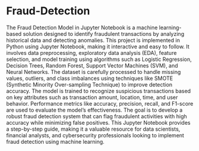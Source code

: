 # Fraud-Detection
The Fraud Detection Model in Jupyter Notebook is a machine learning-based solution designed to identify fraudulent transactions by analyzing historical data and detecting anomalies. This project is implemented in Python using Jupyter Notebook, making it interactive and easy to follow. It involves data preprocessing, exploratory data analysis (EDA), feature selection, and model training using algorithms such as Logistic Regression, Decision Trees, Random Forest, Support Vector Machines (SVM), and Neural Networks. The dataset is carefully processed to handle missing values, outliers, and class imbalances using techniques like SMOTE (Synthetic Minority Over-sampling Technique) to improve detection accuracy. The model is trained to recognize suspicious transactions based on key attributes such as transaction amount, location, time, and user behavior. Performance metrics like accuracy, precision, recall, and F1-score are used to evaluate the model’s effectiveness. The goal is to develop a robust fraud detection system that can flag fraudulent activities with high accuracy while minimizing false positives. This Jupyter Notebook provides a step-by-step guide, making it a valuable resource for data scientists, financial analysts, and cybersecurity professionals looking to implement fraud detection using machine learning.
